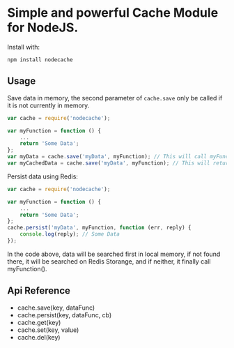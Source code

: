 Simple and powerful Cache Module for NodeJS.
=============

Install with:

    npm install nodecache

## Usage

Save data in memory, the second parameter of `cache.save` only be called if it is not currently in memory.

```js
var cache = require('nodecache');

var myFunction = function () {
    ...
    return 'Some Data';
};
var myData = cache.save('myData', myFunction); // This will call myFunction() and return 'Some Data'.
var myCachedData = cache.save('myData', myFunction); // This will return 'Some Data' without call myFunction().
```

Persist data using Redis:

```js
var cache = require('nodecache');

var myFunction = function () {
    ...
    return 'Some Data';
};
cache.persist('myData', myFunction, function (err, reply) {
    console.log(reply); // Some Data
});
```

In the code above, data will be searched first in local memory, if not found there, it will be searched on Redis Storange, and if neither, it finally call myFunction().


## Api Reference

* cache.save(key, dataFunc)
* cache.persist(key, dataFunc, cb)
* cache.get(key)
* cache.set(key, value)
* cache.del(key)
